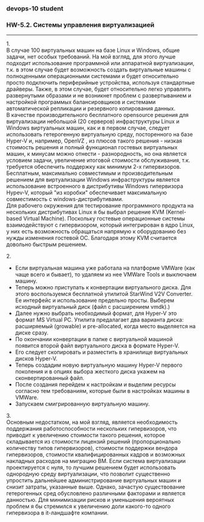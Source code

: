 ### devops-10 student

### HW-5.2. Системы управления виртуализацией
---
1.<br>
В случае 100 виртуальных машин на базе Linux и Windows, общие задачи, нет особых требований. На мой взгляд, для этого лучше подходит использование программной или аппаратной виртуализации, т.к. в этом случае будет возможность создать виртуальные машины с полноценными операционными системами и  будет относительно просто подключить периферийные устройства, используя стандартные драйверы. Также, в этом случае, будет относительно легко управлять развернутыми образами и не возникнет проблем с развертыванием и настройкой программых балансировщиков и системами автоматической репликации и резервного копирования данных.<br>
В качестве производительного бесплатного opensource решения для виртуализации небольшой (20 серверов) инфраструктуры Linux и Windows виртуальных машин, как и в первом случае, следует использовать гетерогенную виртуальную среду, посторенного на базе Hyper-V и, например, OpenVZ , из плюсов такого решения  - низкая стоимость решения и полный функционал гостевых виртуальных машин, к минусам можно отнести - разнородность, но она является условием задачи, увеличение итоговой стоимости обслуживания, т.к. требуется обеспечить поддержку как минимум 2-х гипервизоров.<br>
Бесплатным, максимально совместимым и производительным решением для виртуализации Windows инфраструктуры является использование встроенного в дистрибутивы Windows гипервизора Hypev-V, который "из коробки" обеспечивает максимальную совместимость с windows-дистрибутивами.<br>
Для рабочего окружения для тестирование программного продукта на нескольких дистрибутивах Linux я бы выбрал решение KVM (Kernel-based Virtual Machine). Поскольку гостевые операционные системы взаимодействуют с гипервизором, который интегрирован в ядро Linux, у них есть возможность обращаться напрямую к оборудованию без нужды изменения гостевой ОС. Благодаря этому KVM считается довольно быстрым решением.<br>

2.<br>
- Если виртуальная машина уже работала на платформе VMWare (как чаще всего и бывает), то удаляем из нее VMWare Tools и выключаем машину.
- Теперь можно приступать к конвертации виртуального диска. Для этого воспользуемся бесплатной утилитой StarWind V2V Converter. Ее интерфейс и использование предельно просты. Выберем исходный виртуальный диск (файл с расширением vmdk).) 
 -	Далее нужно выбрать необходимый формат, для Hyper-V это формат MS Virtual PC. Утилита предалагает два варианта диска: расширяемый (growable) и pre-allocated, когда место выделяется на диске сразу.
- По окончании конвертации в папке с виртуальной машиной появится второй файл виртуального диска в формате Hyper-V.
- Его следует скопировать и разместить в хранилище виртуальных дисков Hyper-V.
- Теперь создадим новую виртуальную машину Hyper-V первого поколения и в опциях выбора жесткого диска укажем на сконвертированный файл.
- После создания перейдем к настройкам и выделим ресурсы согласно тем требованиям, которые были в настройках машины в VMWare.
- Запускаем смигрированную виртуальную машину.<br>

 3.<br>
Основным недостатком, на мой взгляд, является необходимость поддержания работоспособности нескольких гипервизоров, что приводит к увеличению стоимости такого решения, которое складывается из стоимости лицензий решений (пропорционально количеству типов гипервизоров), стоимости поддержки вендора гипервизоров, стоимости квалифицированных кадров и возможных накладных расходов на миграцию ВМ. Если система виртуализации проектируется с нуля, то лучшим решением будет использовать однородную среду виртуализации, что позволит существенно упростить дальнейшее администрирование виртуальных машин и снизит затраты, указанные выше. Однако, зачастую существование гетерогенных сред обусловлено различными факторами и является данностью. Для минимизации рисков и уменьшения вероятных проблем я бы стремился к увеличению доли какого-то одного гипервизора в it-ландшафте компании. 
